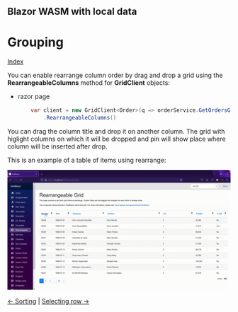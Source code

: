 ## Blazor WASM with local data

# Grouping

[Index](Documentation.md)

You can enable rearrange column order by drag and drop a grid using the **RearrangeableColumns** method for **GridClient** objects:
* razor page
    ```c#
        var client = new GridClient<Order>(q => orderService.GetOrdersGridRows(columns, q), query, false, "ordersGrid", Columns, locale)
            .RearrangeableColumns()
    ```


You can drag the column title and drop it on another column. 
The grid with higlight columns on which it will be dropped and pin will show place where column will be inserted after drop.

This is an example of a table of items using rearrange:

![](../images/RearrangeColumns.gif)


[<- Sorting](Grouping.md) | [Selecting row ->](Selecting_row.md)